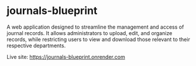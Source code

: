 # journals-blueprint

A web application designed to streamline the management and access of journal records. It allows administrators to upload, edit, and organize records, while restricting users to view and download those relevant to their respective departments.

Live site: https://journals-blueprint.onrender.com
